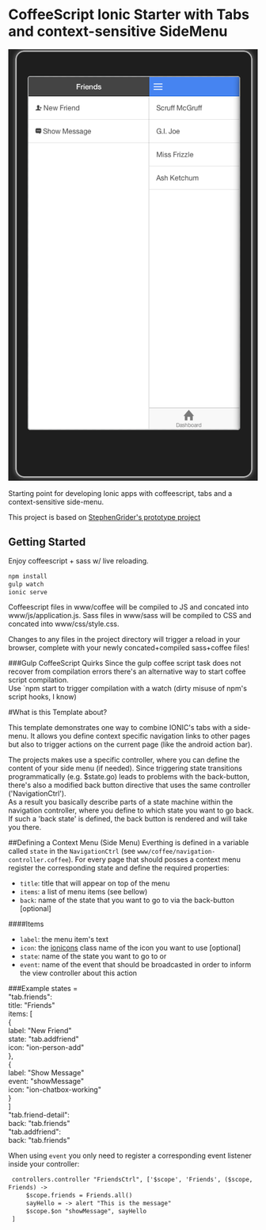 CoffeeScript Ionic Starter with Tabs and context-sensitive SideMenu
===
![Screenshot](./IONIC-Tabs-SideMenu.png)

Starting point for developing Ionic apps with coffeescript, tabs and a context-sensitive side-menu.

This project is based on [StephenGrider's prototype project](https://github.com/StephenGrider/CoffeeScript-Ionic-Starter)

Getting Started
---

Enjoy coffeescript + sass w/ live reloading.

```
npm install
gulp watch
ionic serve
```
Coffeescript files in www/coffee will be compiled to JS and concated into www/js/application.js.  Sass files in www/sass will be compiled to CSS and concated into www/css/style.css.

Changes to any files in the project directory will trigger a reload in your browser, complete with your newly concated+compiled sass+coffee files!

###Gulp CoffeeScript Quirks
Since the gulp coffee script task does not recover from compilation errors there's an alternative way to start coffee script compilation.  
Use `npm start to trigger compilation with a watch (dirty misuse of npm's script hooks, I know)

#What is this Template about?

This template demonstrates one way to combine IONIC's tabs with a side-menu. It allows you define context specific navigation
links to other pages but also to trigger actions on the current page (like the android action bar).

The projects makes use a specific controller, where you can define the content of your side menu (if needed). Since triggering state transitions 
programmatically (e.g. $state.go) leads to problems with the back-button, there's also a modified back button directive that
uses the same controller ('NavigationCtrl').  
As a result you basically describe parts of a state machine within the navigation controller, where you define to which state you
 want to go back. If such a 'back state' is defined, the back button is rendered and will take you there.
 
##Defining a Context Menu (Side Menu)
Everthing is defined in a variable called `state` in the `NavigationCtrl` (see `www/coffee/navigation-controller.coffee`). 
For every page that should posses a context menu register the corresponding state and define the required properties:  


* `title`: title that will appear on top of the menu  
* `items`: a list of menu items (see bellow)  
* `back`: name of the state that you want to go to via the back-button [optional]

####Items
* `label`: the menu item's text
* `icon`: the [ionicons](http://ionicons.com/) class name of the icon you want to use [optional]
* `state`: name of the state you want to go to or
* `event`: name of the event that should be broadcasted in order to inform the view controller about this action

###Example
    states =  
                 "tab.friends":  
                     title: "Friends"  
                     items: [  
                         {  
                             label: "New Friend"  
                             state: "tab.addfriend"  
                             icon: "ion-person-add"  
                         },  
                         {  
                             label: "Show Message"  
                             event: "showMessage"  
                             icon: "ion-chatbox-working"  
                         }  
                     ]  
                 "tab.friend-detail":  
                     back: "tab.friends"  
                 "tab.addfriend":  
                     back: "tab.friends"  

When using `event` you only need to register a corresponding event listener inside your controller:
 
     controllers.controller "FriendsCtrl", ['$scope', 'Friends', ($scope, Friends) ->
         $scope.friends = Friends.all()
         sayHello = -> alert "This is the message"
         $scope.$on "showMessage", sayHello
     ]